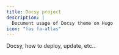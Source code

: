 ```yaml
---
title: Docsy project
description: |
  Document usage of Docsy theme on Hugo
icon: "fas fa-atlas"
---
```


Docsy, how to deploy, update, etc..